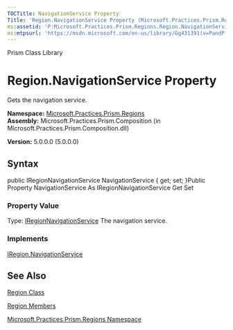 ```yaml
---
TOCTitle: NavigationService Property
Title: 'Region.NavigationService Property (Microsoft.Practices.Prism.Regions)'
ms:assetid: 'P:Microsoft.Practices.Prism.Regions.Region.NavigationService'
ms:mtpsurl: 'https://msdn.microsoft.com/en-us/library/Gg431391(v=PandP.50)'
---
```


Prism Class Library

Region.NavigationService Property
=====================================

Gets the navigation service.

**Namespace:** [Microsoft.Practices.Prism.Regions](https://msdn.microsoft.com/n:microsoft.practices.prism.regions)
**Assembly:** Microsoft.Practices.Prism.Composition (in Microsoft.Practices.Prism.Composition.dll)

**Version:** 5.0.0.0 (5.0.0.0)

## Syntax


public IRegionNavigationService NavigationService { get; set; }Public Property NavigationService As IRegionNavigationService Get Set
### Property Value

Type: [IRegionNavigationService](https://msdn.microsoft.com/t:microsoft.practices.prism.regions.iregionnavigationservice)
The navigation service.
### Implements

[IRegion.NavigationService](https://msdn.microsoft.com/p:microsoft.practices.prism.regions.iregion.navigationservice)

See Also
--------


[Region Class](https://msdn.microsoft.com/t:microsoft.practices.prism.regions.region)

[Region Members](https://msdn.microsoft.com/allmembers.t:microsoft.practices.prism.regions.region)

[Microsoft.Practices.Prism.Regions Namespace](https://msdn.microsoft.com/n:microsoft.practices.prism.regions)
